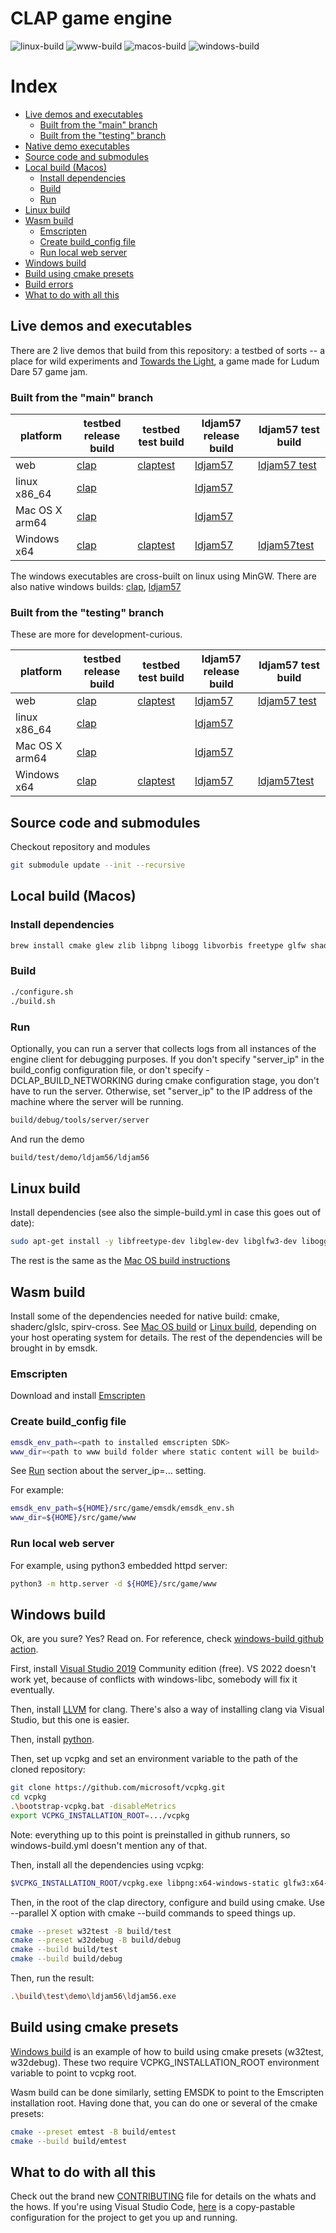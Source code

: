 # CLAP game engine

![linux-build](https://github.com/virtuoso/clap/actions/workflows/linux-build.yml/badge.svg?branch=main)
![www-build](https://github.com/virtuoso/clap/actions/workflows/www-build.yml/badge.svg?branch=main)
![macos-build](https://github.com/virtuoso/clap/actions/workflows/macos-build.yml/badge.svg?branch=main)
![windows-build](https://github.com/virtuoso/clap/actions/workflows/windows-build.yml/badge.svg?branch=main)

# Index

- [Live demos and executables](#live-demos-and-executables)
  - [Built from the "main" branch](#built-from-the-main-branch)
  - [Built from the "testing" branch](#built-from-the-testing-branch)
- [Native demo executables](#native-demo-executables)
- [Source code and submodules](#source-code-and-submodules)
- [Local build (Macos)](#local-build-macos)
  - [Install dependencies](#install-dependencies)
  - [Build](#build)
  - [Run](#run)
- [Linux build](#linux-build)
- [Wasm build](#wasm-build)
  - [Emscripten](#emscripten)
  - [Create build_config file](#create-build_config-file)
  - [Run local web server](#run-local-web-server)
- [Windows build](#windows-build)
- [Build using cmake presets](#build-using-cmake-presets)
- [Build errors](https://github.com/virtuoso/clap/tree/main/docs/build-errors.md)
- [What to do with all this](#what-to-do-with-all-this)

## Live demos and executables
There are 2 live demos that build from this repository: a testbed of sorts -- a place for wild experiments and [Towards the Light](https://ldjam.com/events/ludum-dare/57/towards-the-light), a game made for Ludum Dare 57 game jam.

### Built from the "main" branch

| platform | testbed release build | testbed test build | ldjam57 release build | ldjam57 test build |
| -------- | --------------------- | ------------------ | --------------------- | ------------------ |
| web      | [clap](http://ash.works/clap/main/clap/) | [claptest](http://ash.works/clap/main/claptest/) | [ldjam57](http://ash.works/clap/main/ldjam57/) | [ldjam57 test](http://ash.works/clap/main/ldjam57test/) |
| linux x86_64 | [clap](http://ash.works/clap/main/linux/bin/ldjam56) | <not currently deployed> | [ldjam57](http://ash.works/clap/main/linux/bin/ldjam57) | <not currently deployed> |
| Mac OS X arm64 | [clap](http://ash.works/clap/main/macos/bin/ldjam56) | <not currently deployed> | [ldjam57](http://ash.works/clap/main/macos/bin/ldjam57) | <not currently deployed> |
| Windows x64 | [clap](http://ash.works/clap/main/w32rel/bin/ldjam56.exe) | [claptest](http://ash.works/clap/main/w32test/bin/ldjam56.exe) | [ldjam57](http://ash.works/clap/main/w32rel/bin/ldjam57.exe) | [ldjam57test](http://ash.works/clap/main/w32test/bin/ldjam57.exe) |

The windows executables are cross-built on linux using MinGW. There are also native windows builds: [clap](http://ash.works/clap/main/windows/bin/ldjam56.exe), [ldjam57](http://ash.works/clap/main/windows/bin/ldjam57.exe)

### Built from the "testing" branch

These are more for development-curious.

| platform | testbed release build | testbed test build | ldjam57 release build | ldjam57 test build |
| -------- | --------------------- | ------------------ | --------------------- | ------------------ |
| web      | [clap](http://ash.works/clap/testing/clap/) | [claptest](http://ash.works/clap/testing/claptest/) | [ldjam57](http://ash.works/clap/testing/ldjam57/) | [ldjam57 test](http://ash.works/clap/testing/ldjam57test/) |
| linux x86_64 | [clap](http://ash.works/clap/testing/linux/bin/ldjam56) | <not currently deployed> | [ldjam57](http://ash.works/clap/testing/linux/bin/ldjam57) | <not currently deployed> |
| Mac OS X arm64 | [clap](http://ash.works/clap/testing/macos/bin/ldjam56) | <not currently deployed> | [ldjam57](http://ash.works/clap/testing/macos/bin/ldjam57) | <not currently deployed> |
| Windows x64 | [clap](http://ash.works/clap/testing/w32rel/bin/ldjam56.exe) | [claptest](http://ash.works/clap/testing/w32test/bin/ldjam56.exe) | [ldjam57](http://ash.works/clap/testing/w32rel/bin/ldjam57.exe) | [ldjam57test](http://ash.works/clap/testing/w32test/bin/ldjam57.exe) |

## Source code and submodules

Checkout repository and modules

```sh
git submodule update --init --recursive
```

## Local build (Macos)

### Install dependencies

```sh
brew install cmake glew zlib libpng libogg libvorbis freetype glfw shaderc spirv-cross pkg-config
```

### Build

```sh
./configure.sh
./build.sh
```

### Run

Optionally, you can run a server that collects logs from all instances of the engine client for debugging purposes. If you don't specify "server_ip" in the build_config configuration file, or don't specify -DCLAP_BUILD_NETWORKING during cmake configuration stage, you don't have to run the server. Otherwise, set "server_ip" to the IP address of the machine where the server will be running.

```sh
build/debug/tools/server/server
```

And run the demo

```sh
build/test/demo/ldjam56/ldjam56
```

## Linux build

Install dependencies (see also the simple-build.yml in case this goes out of date):
```sh
sudo apt-get install -y libfreetype-dev libglew-dev libglfw3-dev libogg-dev libopenal-dev libpng-dev libvorbis-dev zlib1g-dev glslc spirv-cross
```

The rest is the same as the [Mac OS build instructions](#local-build-macos)

## Wasm build

Install some of the dependencies needed for native build: cmake, shaderc/glslc, spirv-cross.
See [Mac OS build](#local-build-macos) or [Linux build](#linux-build), depending on your host
operating system for details. The rest of the dependencies will be brought in by emsdk.

### Emscripten

Download and install [Emscripten](https://emscripten.org/docs/getting_started/downloads.html)

### Create build_config file

```sh
emsdk_env_path=<path to installed emscripten SDK>
www_dir=<path to www build folder where static content will be build>
```
See [Run](#run) section about the server_ip=... setting.

For example:

```sh
emsdk_env_path=${HOME}/src/game/emsdk/emsdk_env.sh
www_dir=${HOME}/src/game/www
```

### Run local web server

For example, using python3 embedded httpd server:

```sh
python3 -m http.server -d ${HOME}/src/game/www
```

## Windows build

Ok, are you sure? Yes? Read on.
For reference, check [windows-build github action](https://github.com/virtuoso/clap/blob/main/.github/workflows/windows-build.yml).

First, install [Visual Studio 2019](https://visualstudio.microsoft.com/vs/older-downloads/) Community edition (free). VS 2022 doesn't work yet, because of conflicts with windows-libc, somebody will fix it eventually.

Then, install [LLVM](https://releases.llvm.org/download.html) for clang. There's also a way of installing clang via Visual Studio, but this one is easier.

Then, install [python](https://www.python.org/downloads/windows/).

Then, set up vcpkg and set an environment variable to the path of the cloned repository:
```sh
git clone https://github.com/microsoft/vcpkg.git
cd vcpkg
.\bootstrap-vcpkg.bat -disableMetrics
export VCPKG_INSTALLATION_ROOT=.../vcpkg
```

Note: everything up to this point is preinstalled in github runners, so windows-build.yml doesn't mention any of that.

Then, install all the dependencies using vcpkg:
```sh
$VCPKG_INSTALLATION_ROOT/vcpkg.exe libpng:x64-windows-static glfw3:x64-windows-static glew:x64-windows-static freetype:x64-windows-static openal-soft:x64-windows-static libogg:x64-windows-static libvorbis:x64-windows-static shaderc spirv-cross
```

Then, in the root of the clap directory, configure and build using cmake. Use --parallel X option with cmake --build commands to speed things up.
```sh
cmake --preset w32test -B build/test
cmake --preset w32debug -B build/debug
cmake --build build/test
cmake --build build/debug
```

Then, run the result:
```sh
.\build\test\demo\ldjam56\ldjam56.exe
```

## Build using cmake presets

[Windows build](#windows-build) is an example of how to build using cmake presets (w32test, w32debug). These two require VCPKG_INSTALLATION_ROOT environment variable to point to vcpkg
root.

Wasm build can be done similarly, setting EMSDK to point to the Emscripten installation root.
Having done that, you can do one or several of the cmake presets:
```sh
cmake --preset emtest -B build/emtest
cmake --build build/emtest
```

## What to do with all this

Check out the brand new [CONTRIBUTING](https://github.com/virtuoso/clap/blob/main/CONTRIBUTING.md) file for details on the whats and the hows.
If you're using Visual Studio Code, [here](https://github.com/virtuoso/clap/blob/main/docs/vscode-setup.md) is a copy-pastable configuration for the project to get you up and running.
